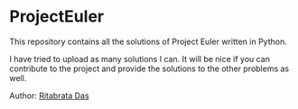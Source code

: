# ProjectEuler
This repository contains all the solutions of Project Euler written in Python.

I have tried to upload as many solutions I can. It will be nice if you can contribute to the project and provide the solutions to the other problems as well.

Author: [Ritabrata Das](https://github.com/RitabrataDas343)
